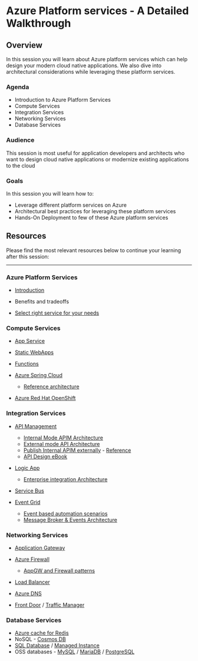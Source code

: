 # Azure Platform services - A Detailed Walkthrough 

## Overview

In this session you will learn about Azure platform services which can help design your modern cloud native applications. We also dive into architectural considerations while leveraging these platform services. 

### Agenda

* Introduction to Azure Platform Services
* Compute Services
* Integration Services
* Networking Services
* Database Services

### Audience

This session is most useful for application developers and architects who want to design cloud native applications or modernize existing applications to the cloud

### Goals

In this session you will learn how to:
* Leverage different platform services on Azure
* Architectural best practices for leveraging these platform services
* Hands-On Deployment to few of these Azure platform services


## Resources

Please find the most relevant resources below to continue your learning after this session:
****
### Azure Platform Services

- [Introduction](https://azurecharts.com/overview/?f=paas)

- Benefits and tradeoffs

- [Select right service for your needs](https://docs.microsoft.com/en-us/azure/architecture/guide/technology-choices/compute-decision-tree#choose-a-candidate-service)

  

### Compute Services


- [App Service](https://azure.microsoft.com/en-in/services/app-service/)
- [Static WebApps](https://azure.microsoft.com/en-us/services/app-service/static/#overview)
- [Functions](https://azure.microsoft.com/en-us/services/functions/)
- [Azure Spring Cloud](https://azure.microsoft.com/en-us/services/spring-cloud/)

   - [Reference architecture](https://docs.microsoft.com/en-us/azure/spring-cloud/reference-architecture)
- [Azure Red Hat OpenShift](https://azure.microsoft.com/en-us/services/openshift/)

### Integration Services


- [API Management](https://azure.microsoft.com/en-us/services/api-management/)

  - [Internal Mode APIM Architecture](https://docs.microsoft.com/en-us/azure/api-management/api-management-using-with-internal-vnet?tabs=stv2)
  - [External mode API Architecture](https://docs.microsoft.com/en-us/azure/api-management/api-management-using-with-vnet?tabs=stv2)
  - [Publish Internal APIM externally](https://docs.microsoft.com/en-us/azure/architecture/reference-architectures/apis/protect-apis) - [Reference](https://docs.microsoft.com/en-us/azure/architecture/example-scenario/apps/publish-internal-apis-externally)
  - [API Design eBook](https://aka.ms/api-design-ebook)
- [Logic App](https://azure.microsoft.com/en-us/services/logic-apps/)

  - [Enterprise integration Architecture](https://docs.microsoft.com/en-us/azure/architecture/reference-architectures/enterprise-integration/basic-enterprise-integration)
- [Service Bus](https://azure.microsoft.com/en-us/services/service-bus/)
- [Event Grid](https://azure.microsoft.com/en-us/services/event-grid/)

  - [Event based automation scenarios](https://docs.microsoft.com/en-us/azure/architecture/reference-architectures/serverless/cloud-automation)
  - [Message Broker & Events Architecture](https://docs.microsoft.com/en-us/azure/architecture/reference-architectures/enterprise-integration/queues-events)



### Networking Services


- [Application Gateway](https://azure.microsoft.com/en-us/services/application-gateway/)
- [Azure Firewall](https://azure.microsoft.com/en-us/services/azure-firewall/)

  - [AppGW and Firewall patterns](https://docs.microsoft.com/en-us/azure/architecture/example-scenario/gateway/firewall-application-gateway)
- [Load Balancer](https://azure.microsoft.com/en-us/products/azure-load-balancing/)
- [Azure DNS](https://azure.microsoft.com/en-us/services/dns/)
- [Front Door](https://azure.microsoft.com/en-us/services/frontdoor/) / [Traffic Manager](https://azure.microsoft.com/en-us/services/traffic-manager/)



### Database Services


- [Azure cache for Redis](https://azure.microsoft.com/en-us/services/cache/)
- NoSQL - [Cosmos DB](https://azure.microsoft.com/en-us/services/cosmos-db/)
- [SQL Database](https://azure.microsoft.com/en-us/products/azure-sql/database/) / [Managed Instance](https://azure.microsoft.com/en-us/products/azure-sql/managed-instance/)
- OSS databases - [MySQL](https://azure.microsoft.com/en-us/services/mysql/) / [MariaDB](https://azure.microsoft.com/en-us/services/mariadb/) / [PostgreSQL](https://azure.microsoft.com/en-us/services/postgresql/)





